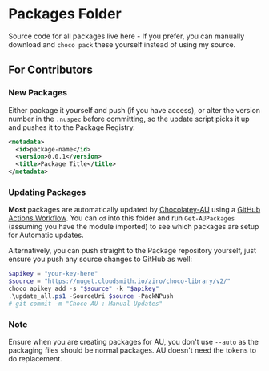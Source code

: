 # Packages Folder

Source code for all packages live here - If you prefer, you can manually download and `choco pack` these yourself instead of using my source.

## For Contributors

### New Packages

Either package it yourself and push (if you have access), or alter the version number in the `.nuspec` before committing, so the update script picks it up and pushes it to the Package Registry.

```xml
<metadata>
  <id>package-name</id>
  <version>0.0.1</version>
  <title>Package Title</title>
</metadata>
```

### Updating Packages

**Most** packages are automatically updated by [Chocolatey-AU](https://github.com/chocolatey-community/chocolatey-au) using a [GitHub Actions Workflow](../.github/workflows/au-package-updater.yml). You can `cd` into this folder and run `Get-AUPackages` (assuming you have the module imported) to see which packages are setup for Automatic updates.

Alternatively, you can push straight to the Package repository yourself, just ensure you push any source changes to GitHub as well:

```powershell
$apikey = "your-key-here"
$source = "https://nuget.cloudsmith.io/ziro/choco-library/v2/"
choco apikey add -s "$source" -k "$apikey"
.\update_all.ps1 -SourceUri $source -PackNPush
# git commit -m "Choco AU : Manual Updates"
```

### Note

Ensure when you are creating packages for AU, you don't use `--auto` as the packaging files should be normal packages. AU doesn't need the tokens to do replacement.
